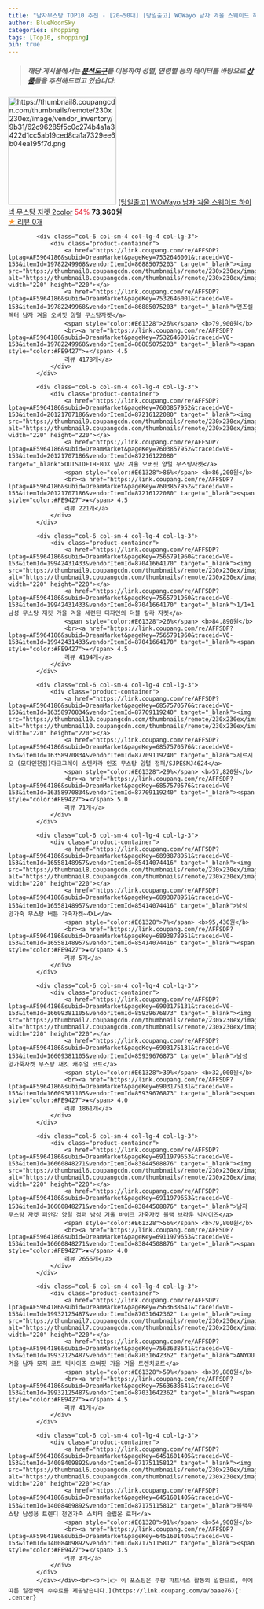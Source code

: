 ```yaml
---
title: "남자무스탕 TOP10 추천 - [20~50대] [당일출고] WOWayo 남자 겨울 스웨이드 하이넥 무스탕 자켓 2color"
author: BlueMoonSky
categories: shopping
tags: [Top10, shopping]
pin: true
---
```


> ##### 해당 게시물에서는 [**분석도구**](https://itemscout.io/)를 이용하여 **성별**, **연령별** 등의 데이터를 바탕으로 [**상품**](https://link.coupang.com/a/baae76)들을 추천해드리고 있습니다.
<div class="container"><div class="row">
            <div class="col-6 col-sm-4 col-lg-4 col-lg-3">
                <div class="product-container">
                    <a href="https://link.coupang.com/re/AFFSDP?lptag=AF5964186&subid=DreamMarket&pageKey=340351515&traceid=V0-153&itemId=1083758351&vendorItemId=5588144493" target="_blank"><img src="https://thumbnail8.coupangcdn.com/thumbnails/remote/230x230ex/image/vendor_inventory/9b31/62c96285f5c0c274b4a1a3422d1cc5ab19ced8ca1a7329ee6b04ea195f7d.png" alt="https://thumbnail8.coupangcdn.com/thumbnails/remote/230x230ex/image/vendor_inventory/9b31/62c96285f5c0c274b4a1a3422d1cc5ab19ced8ca1a7329ee6b04ea195f7d.png" width="220" height="220"></a>
                    <a href="https://link.coupang.com/re/AFFSDP?lptag=AF5964186&subid=DreamMarket&pageKey=340351515&traceid=V0-153&itemId=1083758351&vendorItemId=5588144493" target="_blank">[당일출고] WOWayo 남자 겨울 스웨이드 하이넥 무스탕 자켓 2color</a>
                    <span style="color:#E61328">54%</span> <b>73,360원</b>
                    <br><a href="https://link.coupang.com/re/AFFSDP?lptag=AF5964186&subid=DreamMarket&pageKey=340351515&traceid=V0-153&itemId=1083758351&vendorItemId=5588144493" target="_blank"><span style="color:#FE9427">★</span> 
                    리뷰 0개</a>
                </div>
            </div>
            
            <div class="col-6 col-sm-4 col-lg-4 col-lg-3">
                <div class="product-container">
                    <a href="https://link.coupang.com/re/AFFSDP?lptag=AF5964186&subid=DreamMarket&pageKey=7532646001&traceid=V0-153&itemId=19782249968&vendorItemId=86885075203" target="_blank"><img src="https://thumbnail8.coupangcdn.com/thumbnails/remote/230x230ex/image/vendor_inventory/a8c5/daee229b9779d861f6194ca4957931927f246abe18429096570936eb4c00.jpg" alt="https://thumbnail8.coupangcdn.com/thumbnails/remote/230x230ex/image/vendor_inventory/a8c5/daee229b9779d861f6194ca4957931927f246abe18429096570936eb4c00.jpg" width="220" height="220"></a>
                    <a href="https://link.coupang.com/re/AFFSDP?lptag=AF5964186&subid=DreamMarket&pageKey=7532646001&traceid=V0-153&itemId=19782249968&vendorItemId=86885075203" target="_blank">맨즈셀렉터 남자 겨울 오버핏 양털 무스탕자켓</a>
                    <span style="color:#E61328">26%</span> <b>79,900원</b>
                    <br><a href="https://link.coupang.com/re/AFFSDP?lptag=AF5964186&subid=DreamMarket&pageKey=7532646001&traceid=V0-153&itemId=19782249968&vendorItemId=86885075203" target="_blank"><span style="color:#FE9427">★</span> 4.5
                    리뷰 4178개</a>
                </div>
            </div>
            
            <div class="col-6 col-sm-4 col-lg-4 col-lg-3">
                <div class="product-container">
                    <a href="https://link.coupang.com/re/AFFSDP?lptag=AF5964186&subid=DreamMarket&pageKey=7603857952&traceid=V0-153&itemId=20121707186&vendorItemId=87216122080" target="_blank"><img src="https://thumbnail9.coupangcdn.com/thumbnails/remote/230x230ex/image/vendor_inventory/ca0c/74665cef5b960806a7425fa8b62d47b9c3dc7e2bc5be0d370545f7948954.jpg" alt="https://thumbnail9.coupangcdn.com/thumbnails/remote/230x230ex/image/vendor_inventory/ca0c/74665cef5b960806a7425fa8b62d47b9c3dc7e2bc5be0d370545f7948954.jpg" width="220" height="220"></a>
                    <a href="https://link.coupang.com/re/AFFSDP?lptag=AF5964186&subid=DreamMarket&pageKey=7603857952&traceid=V0-153&itemId=20121707186&vendorItemId=87216122080" target="_blank">OUTSIDETHEBOX 남자 겨울 오버핏 양털 무스탕자켓</a>
                    <span style="color:#E61328">86%</span> <b>86,200원</b>
                    <br><a href="https://link.coupang.com/re/AFFSDP?lptag=AF5964186&subid=DreamMarket&pageKey=7603857952&traceid=V0-153&itemId=20121707186&vendorItemId=87216122080" target="_blank"><span style="color:#FE9427">★</span> 4.5
                    리뷰 221개</a>
                </div>
            </div>
            
            <div class="col-6 col-sm-4 col-lg-4 col-lg-3">
                <div class="product-container">
                    <a href="https://link.coupang.com/re/AFFSDP?lptag=AF5964186&subid=DreamMarket&pageKey=7565791960&traceid=V0-153&itemId=19942431433&vendorItemId=87041664170" target="_blank"><img src="https://thumbnail9.coupangcdn.com/thumbnails/remote/230x230ex/image/vendor_inventory/6c94/6b0bc0dea40c1d9bbdf3fe2050683aa94ef1368687b4eef1605c71661f74.jpg" alt="https://thumbnail9.coupangcdn.com/thumbnails/remote/230x230ex/image/vendor_inventory/6c94/6b0bc0dea40c1d9bbdf3fe2050683aa94ef1368687b4eef1605c71661f74.jpg" width="220" height="220"></a>
                    <a href="https://link.coupang.com/re/AFFSDP?lptag=AF5964186&subid=DreamMarket&pageKey=7565791960&traceid=V0-153&itemId=19942431433&vendorItemId=87041664170" target="_blank">1/1+1 남성 무스탕 재킷 가을 겨울 세련된 디자인의 더블 칼라 자켓</a>
                    <span style="color:#E61328">26%</span> <b>84,890원</b>
                    <br><a href="https://link.coupang.com/re/AFFSDP?lptag=AF5964186&subid=DreamMarket&pageKey=7565791960&traceid=V0-153&itemId=19942431433&vendorItemId=87041664170" target="_blank"><span style="color:#FE9427">★</span> 4.5
                    리뷰 4194개</a>
                </div>
            </div>
            
            <div class="col-6 col-sm-4 col-lg-4 col-lg-3">
                <div class="product-container">
                    <a href="https://link.coupang.com/re/AFFSDP?lptag=AF5964186&subid=DreamMarket&pageKey=6857570576&traceid=V0-153&itemId=16358970834&vendorItemId=87709119240" target="_blank"><img src="https://thumbnail10.coupangcdn.com/thumbnails/remote/230x230ex/image/vendor_inventory/c18c/93bad754f253e4b0e2aea814ed26ecb309e502574acb378d9bb5e0a9ef0b.jpg" alt="https://thumbnail10.coupangcdn.com/thumbnails/remote/230x230ex/image/vendor_inventory/c18c/93bad754f253e4b0e2aea814ed26ecb309e502574acb378d9bb5e0a9ef0b.jpg" width="220" height="220"></a>
                    <a href="https://link.coupang.com/re/AFFSDP?lptag=AF5964186&subid=DreamMarket&pageKey=6857570576&traceid=V0-153&itemId=16358970834&vendorItemId=87709119240" target="_blank">세르지오 (모다인천점)다크그레이 스텐카라 인조 무스탕 양털 점퍼/SJPESMJ4624</a>
                    <span style="color:#E61328">29%</span> <b>57,820원</b>
                    <br><a href="https://link.coupang.com/re/AFFSDP?lptag=AF5964186&subid=DreamMarket&pageKey=6857570576&traceid=V0-153&itemId=16358970834&vendorItemId=87709119240" target="_blank"><span style="color:#FE9427">★</span> 5.0
                    리뷰 71개</a>
                </div>
            </div>
            
            <div class="col-6 col-sm-4 col-lg-4 col-lg-3">
                <div class="product-container">
                    <a href="https://link.coupang.com/re/AFFSDP?lptag=AF5964186&subid=DreamMarket&pageKey=6893878951&traceid=V0-153&itemId=16558148957&vendorItemId=85414074416" target="_blank"><img src="https://thumbnail8.coupangcdn.com/thumbnails/remote/230x230ex/image/vendor_inventory/eb54/e9702b9964b396b61ecb6bc13493c7f486b5fccb2d69079254a7ac99ecec.jpg" alt="https://thumbnail8.coupangcdn.com/thumbnails/remote/230x230ex/image/vendor_inventory/eb54/e9702b9964b396b61ecb6bc13493c7f486b5fccb2d69079254a7ac99ecec.jpg" width="220" height="220"></a>
                    <a href="https://link.coupang.com/re/AFFSDP?lptag=AF5964186&subid=DreamMarket&pageKey=6893878951&traceid=V0-153&itemId=16558148957&vendorItemId=85414074416" target="_blank">남성 양가죽 무스탕 버튼 가죽자켓~4XL</a>
                    <span style="color:#E61328">7%</span> <b>95,430원</b>
                    <br><a href="https://link.coupang.com/re/AFFSDP?lptag=AF5964186&subid=DreamMarket&pageKey=6893878951&traceid=V0-153&itemId=16558148957&vendorItemId=85414074416" target="_blank"><span style="color:#FE9427">★</span> 4.5
                    리뷰 5개</a>
                </div>
            </div>
            
            <div class="col-6 col-sm-4 col-lg-4 col-lg-3">
                <div class="product-container">
                    <a href="https://link.coupang.com/re/AFFSDP?lptag=AF5964186&subid=DreamMarket&pageKey=6903175131&traceid=V0-153&itemId=16609381105&vendorItemId=85939676873" target="_blank"><img src="https://thumbnail7.coupangcdn.com/thumbnails/remote/230x230ex/image/vendor_inventory/89d4/889c5b28f5b50c1e19d197e74fdb6460875b4e2336512e242d565991dd75.jpg" alt="https://thumbnail7.coupangcdn.com/thumbnails/remote/230x230ex/image/vendor_inventory/89d4/889c5b28f5b50c1e19d197e74fdb6460875b4e2336512e242d565991dd75.jpg" width="220" height="220"></a>
                    <a href="https://link.coupang.com/re/AFFSDP?lptag=AF5964186&subid=DreamMarket&pageKey=6903175131&traceid=V0-153&itemId=16609381105&vendorItemId=85939676873" target="_blank">남성 양가죽자켓 무스탕 재킷 캐주얼 코트</a>
                    <span style="color:#E61328">39%</span> <b>32,000원</b>
                    <br><a href="https://link.coupang.com/re/AFFSDP?lptag=AF5964186&subid=DreamMarket&pageKey=6903175131&traceid=V0-153&itemId=16609381105&vendorItemId=85939676873" target="_blank"><span style="color:#FE9427">★</span> 4.0
                    리뷰 1861개</a>
                </div>
            </div>
            
            <div class="col-6 col-sm-4 col-lg-4 col-lg-3">
                <div class="product-container">
                    <a href="https://link.coupang.com/re/AFFSDP?lptag=AF5964186&subid=DreamMarket&pageKey=6911979653&traceid=V0-153&itemId=16660848271&vendorItemId=83844508876" target="_blank"><img src="https://thumbnail6.coupangcdn.com/thumbnails/remote/230x230ex/image/vendor_inventory/afcd/67947dde9ff183586d72032eec8d284c03700efe568c49a46a12b1428a30.jpg" alt="https://thumbnail6.coupangcdn.com/thumbnails/remote/230x230ex/image/vendor_inventory/afcd/67947dde9ff183586d72032eec8d284c03700efe568c49a46a12b1428a30.jpg" width="220" height="220"></a>
                    <a href="https://link.coupang.com/re/AFFSDP?lptag=AF5964186&subid=DreamMarket&pageKey=6911979653&traceid=V0-153&itemId=16660848271&vendorItemId=83844508876" target="_blank">남자 무스탕 자켓 퍼안감 양털 점퍼 남성 겨울 바이크 가죽자켓 블랙 브라운 빅사이즈</a>
                    <span style="color:#E61328">56%</span> <b>79,800원</b>
                    <br><a href="https://link.coupang.com/re/AFFSDP?lptag=AF5964186&subid=DreamMarket&pageKey=6911979653&traceid=V0-153&itemId=16660848271&vendorItemId=83844508876" target="_blank"><span style="color:#FE9427">★</span> 4.0
                    리뷰 2656개</a>
                </div>
            </div>
            
            <div class="col-6 col-sm-4 col-lg-4 col-lg-3">
                <div class="product-container">
                    <a href="https://link.coupang.com/re/AFFSDP?lptag=AF5964186&subid=DreamMarket&pageKey=7563638641&traceid=V0-153&itemId=19932125487&vendorItemId=87031642362" target="_blank"><img src="https://thumbnail7.coupangcdn.com/thumbnails/remote/230x230ex/image/vendor_inventory/b17d/2f27590f02d35753e61ce456e9ab2dd19f73eab5ccfe7f3c16d42e59b402.jpg" alt="https://thumbnail7.coupangcdn.com/thumbnails/remote/230x230ex/image/vendor_inventory/b17d/2f27590f02d35753e61ce456e9ab2dd19f73eab5ccfe7f3c16d42e59b402.jpg" width="220" height="220"></a>
                    <a href="https://link.coupang.com/re/AFFSDP?lptag=AF5964186&subid=DreamMarket&pageKey=7563638641&traceid=V0-153&itemId=19932125487&vendorItemId=87031642362" target="_blank">ANYOU 겨울 남자 모직 코트 빅사이즈 오버핏 가을 겨울 트렌치코트</a>
                    <span style="color:#E61328">59%</span> <b>39,880원</b>
                    <br><a href="https://link.coupang.com/re/AFFSDP?lptag=AF5964186&subid=DreamMarket&pageKey=7563638641&traceid=V0-153&itemId=19932125487&vendorItemId=87031642362" target="_blank"><span style="color:#FE9427">★</span> 4.5
                    리뷰 41개</a>
                </div>
            </div>
            
            <div class="col-6 col-sm-4 col-lg-4 col-lg-3">
                <div class="product-container">
                    <a href="https://link.coupang.com/re/AFFSDP?lptag=AF5964186&subid=DreamMarket&pageKey=6451601405&traceid=V0-153&itemId=14008409892&vendorItemId=87175115812" target="_blank"><img src="https://thumbnail6.coupangcdn.com/thumbnails/remote/230x230ex/image/vendor_inventory/4df8/1402ebcf061a34e2d0211da7bbdfc78d79e78fc176cc666d848b409dd115.jpg" alt="https://thumbnail6.coupangcdn.com/thumbnails/remote/230x230ex/image/vendor_inventory/4df8/1402ebcf061a34e2d0211da7bbdfc78d79e78fc176cc666d848b409dd115.jpg" width="220" height="220"></a>
                    <a href="https://link.coupang.com/re/AFFSDP?lptag=AF5964186&subid=DreamMarket&pageKey=6451601405&traceid=V0-153&itemId=14008409892&vendorItemId=87175115812" target="_blank">블랙무스탕 남성용 트렌디 천연가죽 스치티 슬립온 로퍼</a>
                    <span style="color:#E61328">91%</span> <b>54,900원</b>
                    <br><a href="https://link.coupang.com/re/AFFSDP?lptag=AF5964186&subid=DreamMarket&pageKey=6451601405&traceid=V0-153&itemId=14008409892&vendorItemId=87175115812" target="_blank"><span style="color:#FE9427">★</span> 3.5
                    리뷰 3개</a>
                </div>
            </div>
            </div></div><br><br>[👉 이 포스팅은 쿠팡 파트너스 활동의 일환으로, 이에 따른 일정액의 수수료를 제공받습니다.](https://link.coupang.com/a/baae76){: .center}